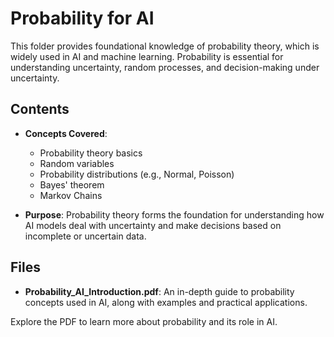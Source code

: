 # Probability for AI

This folder provides foundational knowledge of probability theory, which is widely used in AI and machine learning. Probability is essential for understanding uncertainty, random processes, and decision-making under uncertainty.

## Contents
- **Concepts Covered**:
  - Probability theory basics
  - Random variables
  - Probability distributions (e.g., Normal, Poisson)
  - Bayes' theorem
  - Markov Chains

- **Purpose**: 
  Probability theory forms the foundation for understanding how AI models deal with uncertainty and make decisions based on incomplete or uncertain data.

## Files
- **Probability_AI_Introduction.pdf**: An in-depth guide to probability concepts used in AI, along with examples and practical applications.

Explore the PDF to learn more about probability and its role in AI.
